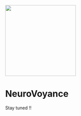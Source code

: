 <img src="https://github.com/ParisNeo/NeuroVoyance/assets/827993/5176e095-2b8f-476b-8543-aa4776c23bdc" width="224px" height="224px"><h1>NeuroVoyance</h1>
Stay tuned !!
